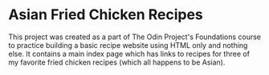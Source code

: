 # Asian Fried Chicken Recipes

This project was created as a part of The Odin Project's Foundations course to practice building a basic recipe website using HTML only and nothing else. It contains a main index page which has links to recipes for three of my favorite fried chicken recipes (which all happens to be Asian).
